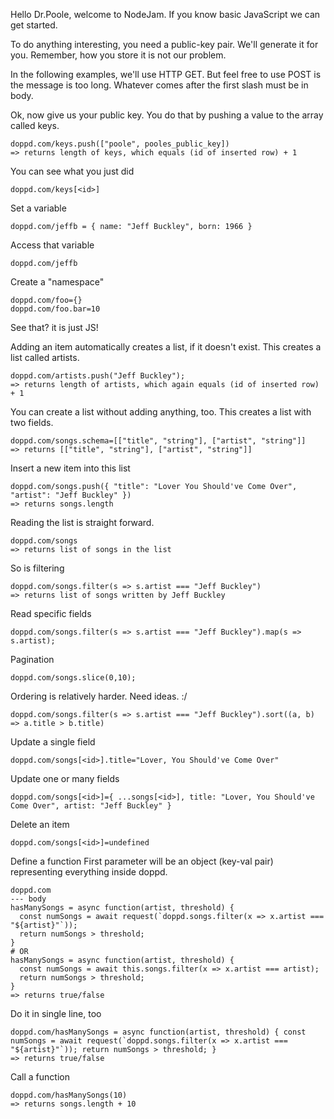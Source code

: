 Hello Dr.Poole, welcome to NodeJam.
If you know basic JavaScript we can get started.

To do anything interesting, you need a public-key pair.
We'll generate it for you. <link>
Remember, how you store it is not our problem.

In the following examples, we'll use HTTP GET.
But feel free to use POST is the message is too long.
Whatever comes after the first slash must be in body.

Ok, now give us your public key.
You do that by pushing a value to the array called keys.
```
doppd.com/keys.push(["poole", pooles_public_key])
=> returns length of keys, which equals (id of inserted row) + 1
```

You can see what you just did
```
doppd.com/keys[<id>]
```

Set a variable
```
doppd.com/jeffb = { name: "Jeff Buckley", born: 1966 }
```

Access that variable
```
doppd.com/jeffb
```

Create a "namespace"
```
doppd.com/foo={}
doppd.com/foo.bar=10
```

See that? it is just JS!

Adding an item automatically creates a list, if it doesn't exist.
This creates a list called artists.
```
doppd.com/artists.push("Jeff Buckley");
=> returns length of artists, which again equals (id of inserted row) + 1
```

You can create a list without adding anything, too.
This creates a list with two fields.
```
doppd.com/songs.schema=[["title", "string"], ["artist", "string"]]
=> returns [["title", "string"], ["artist", "string"]]
```

Insert a new item into this list
```
doppd.com/songs.push({ "title": "Lover You Should've Come Over", "artist": "Jeff Buckley" })
=> returns songs.length
```

Reading the list is straight forward.
```
doppd.com/songs
=> returns list of songs in the list
```

So is filtering
```
doppd.com/songs.filter(s => s.artist === "Jeff Buckley")
=> returns list of songs written by Jeff Buckley
```

Read specific fields
```
doppd.com/songs.filter(s => s.artist === "Jeff Buckley").map(s => s.artist);
```

Pagination
```
doppd.com/songs.slice(0,10);
```

Ordering is relatively harder. Need ideas. :/
```
doppd.com/songs.filter(s => s.artist === "Jeff Buckley").sort((a, b) => a.title > b.title)
```

Update a single field
```
doppd.com/songs[<id>].title="Lover, You Should've Come Over"
```

Update one or many fields
```
doppd.com/songs[<id>]={ ...songs[<id>], title: "Lover, You Should've Come Over", artist: "Jeff Buckley" }
```

Delete an item
```
doppd.com/songs[<id>]=undefined
```

Define a function
First parameter will be an object (key-val pair) representing everything inside doppd.
```
doppd.com
--- body
hasManySongs = async function(artist, threshold) {
  const numSongs = await request(`doppd.songs.filter(x => x.artist === "${artist}"`));
  return numSongs > threshold;
}
# OR
hasManySongs = async function(artist, threshold) {
  const numSongs = await this.songs.filter(x => x.artist === artist);
  return numSongs > threshold;
}
=> returns true/false
```

Do it in single line, too
```
doppd.com/hasManySongs = async function(artist, threshold) { const numSongs = await request(`doppd.songs.filter(x => x.artist === "${artist}"`)); return numSongs > threshold; }
=> returns true/false
```

Call a function
```
doppd.com/hasManySongs(10)
=> returns songs.length + 10
```
